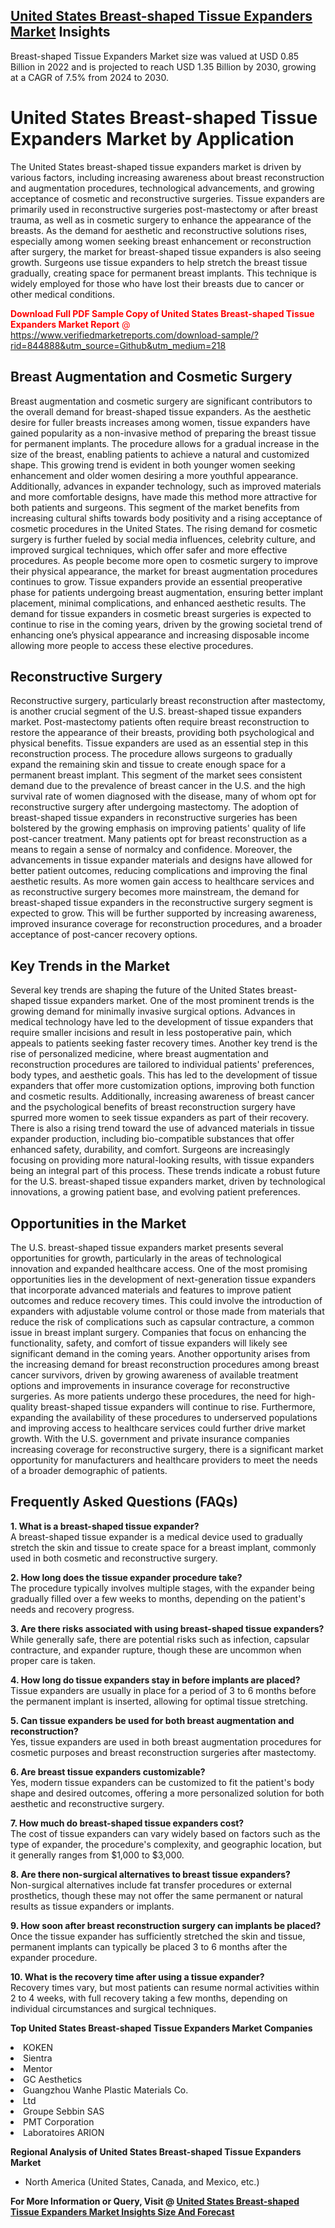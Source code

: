 <h2><a href="https://www.verifiedmarketreports.com/download-sample/?rid=844888&amp;utm_source=Github&amp;utm_medium=218" target="_blank">United States Breast-shaped Tissue Expanders Market</a> Insights</h2><p>Breast-shaped Tissue Expanders Market size was valued at USD 0.85 Billion in 2022 and is projected to reach USD 1.35 Billion by 2030, growing at a CAGR of 7.5% from 2024 to 2030.</p><p><h1>United States Breast-shaped Tissue Expanders Market by Application</h1> <p>The United States breast-shaped tissue expanders market is driven by various factors, including increasing awareness about breast reconstruction and augmentation procedures, technological advancements, and growing acceptance of cosmetic and reconstructive surgeries. Tissue expanders are primarily used in reconstructive surgeries post-mastectomy or after breast trauma, as well as in cosmetic surgery to enhance the appearance of the breasts. As the demand for aesthetic and reconstructive solutions rises, especially among women seeking breast enhancement or reconstruction after surgery, the market for breast-shaped tissue expanders is also seeing growth. Surgeons use tissue expanders to help stretch the breast tissue gradually, creating space for permanent breast implants. This technique is widely employed for those who have lost their breasts due to cancer or other medical conditions. <p><span class=""><span style="color: #ff0000;"><strong>Download Full PDF Sample Copy of United States Breast-shaped Tissue Expanders Market Report</strong> @ </span><a href="https://www.verifiedmarketreports.com/download-sample/?rid=844888&amp;utm_source=Github&amp;utm_medium=218" target="_blank">https://www.verifiedmarketreports.com/download-sample/?rid=844888&amp;utm_source=Github&amp;utm_medium=218</a></span></p></p> <h2>Breast Augmentation and Cosmetic Surgery</h2> <p>Breast augmentation and cosmetic surgery are significant contributors to the overall demand for breast-shaped tissue expanders. As the aesthetic desire for fuller breasts increases among women, tissue expanders have gained popularity as a non-invasive method of preparing the breast tissue for permanent implants. The procedure allows for a gradual increase in the size of the breast, enabling patients to achieve a natural and customized shape. This growing trend is evident in both younger women seeking enhancement and older women desiring a more youthful appearance. Additionally, advances in expander technology, such as improved materials and more comfortable designs, have made this method more attractive for both patients and surgeons. This segment of the market benefits from increasing cultural shifts towards body positivity and a rising acceptance of cosmetic procedures in the United States. The rising demand for cosmetic surgery is further fueled by social media influences, celebrity culture, and improved surgical techniques, which offer safer and more effective procedures. As people become more open to cosmetic surgery to improve their physical appearance, the market for breast augmentation procedures continues to grow. Tissue expanders provide an essential preoperative phase for patients undergoing breast augmentation, ensuring better implant placement, minimal complications, and enhanced aesthetic results. The demand for tissue expanders in cosmetic breast surgeries is expected to continue to rise in the coming years, driven by the growing societal trend of enhancing one’s physical appearance and increasing disposable income allowing more people to access these elective procedures.</p> <h2>Reconstructive Surgery</h2> <p>Reconstructive surgery, particularly breast reconstruction after mastectomy, is another crucial segment of the U.S. breast-shaped tissue expanders market. Post-mastectomy patients often require breast reconstruction to restore the appearance of their breasts, providing both psychological and physical benefits. Tissue expanders are used as an essential step in this reconstruction process. The procedure allows surgeons to gradually expand the remaining skin and tissue to create enough space for a permanent breast implant. This segment of the market sees consistent demand due to the prevalence of breast cancer in the U.S. and the high survival rate of women diagnosed with the disease, many of whom opt for reconstructive surgery after undergoing mastectomy. The adoption of breast-shaped tissue expanders in reconstructive surgeries has been bolstered by the growing emphasis on improving patients' quality of life post-cancer treatment. Many patients opt for breast reconstruction as a means to regain a sense of normalcy and confidence. Moreover, the advancements in tissue expander materials and designs have allowed for better patient outcomes, reducing complications and improving the final aesthetic results. As more women gain access to healthcare services and as reconstructive surgery becomes more mainstream, the demand for breast-shaped tissue expanders in the reconstructive surgery segment is expected to grow. This will be further supported by increasing awareness, improved insurance coverage for reconstruction procedures, and a broader acceptance of post-cancer recovery options.</p> <h2>Key Trends in the Market</h2> <p>Several key trends are shaping the future of the United States breast-shaped tissue expanders market. One of the most prominent trends is the growing demand for minimally invasive surgical options. Advances in medical technology have led to the development of tissue expanders that require smaller incisions and result in less postoperative pain, which appeals to patients seeking faster recovery times. Another key trend is the rise of personalized medicine, where breast augmentation and reconstruction procedures are tailored to individual patients' preferences, body types, and aesthetic goals. This has led to the development of tissue expanders that offer more customization options, improving both function and cosmetic results. Additionally, increasing awareness of breast cancer and the psychological benefits of breast reconstruction surgery have spurred more women to seek tissue expanders as part of their recovery. There is also a rising trend toward the use of advanced materials in tissue expander production, including bio-compatible substances that offer enhanced safety, durability, and comfort. Surgeons are increasingly focusing on providing more natural-looking results, with tissue expanders being an integral part of this process. These trends indicate a robust future for the U.S. breast-shaped tissue expanders market, driven by technological innovations, a growing patient base, and evolving patient preferences.</p> <h2>Opportunities in the Market</h2> <p>The U.S. breast-shaped tissue expanders market presents several opportunities for growth, particularly in the areas of technological innovation and expanded healthcare access. One of the most promising opportunities lies in the development of next-generation tissue expanders that incorporate advanced materials and features to improve patient outcomes and reduce recovery times. This could involve the introduction of expanders with adjustable volume control or those made from materials that reduce the risk of complications such as capsular contracture, a common issue in breast implant surgery. Companies that focus on enhancing the functionality, safety, and comfort of tissue expanders will likely see significant demand in the coming years. Another opportunity arises from the increasing demand for breast reconstruction procedures among breast cancer survivors, driven by growing awareness of available treatment options and improvements in insurance coverage for reconstructive surgeries. As more patients undergo these procedures, the need for high-quality breast-shaped tissue expanders will continue to rise. Furthermore, expanding the availability of these procedures to underserved populations and improving access to healthcare services could further drive market growth. With the U.S. government and private insurance companies increasing coverage for reconstructive surgery, there is a significant market opportunity for manufacturers and healthcare providers to meet the needs of a broader demographic of patients.</p> <h2>Frequently Asked Questions (FAQs)</h2> <p><strong>1. What is a breast-shaped tissue expander?</strong><br>A breast-shaped tissue expander is a medical device used to gradually stretch the skin and tissue to create space for a breast implant, commonly used in both cosmetic and reconstructive surgery.</p> <p><strong>2. How long does the tissue expander procedure take?</strong><br>The procedure typically involves multiple stages, with the expander being gradually filled over a few weeks to months, depending on the patient's needs and recovery progress.</p> <p><strong>3. Are there risks associated with using breast-shaped tissue expanders?</strong><br>While generally safe, there are potential risks such as infection, capsular contracture, and expander rupture, though these are uncommon when proper care is taken.</p> <p><strong>4. How long do tissue expanders stay in before implants are placed?</strong><br>Tissue expanders are usually in place for a period of 3 to 6 months before the permanent implant is inserted, allowing for optimal tissue stretching.</p> <p><strong>5. Can tissue expanders be used for both breast augmentation and reconstruction?</strong><br>Yes, tissue expanders are used in both breast augmentation procedures for cosmetic purposes and breast reconstruction surgeries after mastectomy.</p> <p><strong>6. Are breast tissue expanders customizable?</strong><br>Yes, modern tissue expanders can be customized to fit the patient's body shape and desired outcomes, offering a more personalized solution for both aesthetic and reconstructive surgery.</p> <p><strong>7. How much do breast-shaped tissue expanders cost?</strong><br>The cost of tissue expanders can vary widely based on factors such as the type of expander, the procedure's complexity, and geographic location, but it generally ranges from $1,000 to $3,000.</p> <p><strong>8. Are there non-surgical alternatives to breast tissue expanders?</strong><br>Non-surgical alternatives include fat transfer procedures or external prosthetics, though these may not offer the same permanent or natural results as tissue expanders or implants.</p> <p><strong>9. How soon after breast reconstruction surgery can implants be placed?</strong><br>Once the tissue expander has sufficiently stretched the skin and tissue, permanent implants can typically be placed 3 to 6 months after the expander procedure.</p> <p><strong>10. What is the recovery time after using a tissue expander?</strong><br>Recovery times vary, but most patients can resume normal activities within 2 to 4 weeks, with full recovery taking a few months, depending on individual circumstances and surgical techniques.</p> </p><p><strong>Top United States Breast-shaped Tissue Expanders Market Companies</strong></p><div data-test-id=""><p><li>KOKEN</li><li> Sientra</li><li> Mentor</li><li> GC Aesthetics</li><li> Guangzhou Wanhe Plastic Materials Co.</li><li> Ltd</li><li> Groupe Sebbin SAS</li><li> PMT Corporation</li><li> Laboratoires ARION</li></p><div><strong>Regional Analysis of&nbsp;United States Breast-shaped Tissue Expanders Market</strong></div><ul><li dir="ltr"><p dir="ltr">North America&nbsp;(United States, Canada, and Mexico, etc.)</p></li></ul><p><strong>For More Information or Query, Visit @&nbsp;</strong><strong><a href="https://www.verifiedmarketreports.com/product/breast-shaped-tissue-expanders-market/?utm_source=Github&amp;utm_medium=218" target="_blank">United States Breast-shaped Tissue Expanders Market Insights Size And Forecast</a></strong></p></div>
